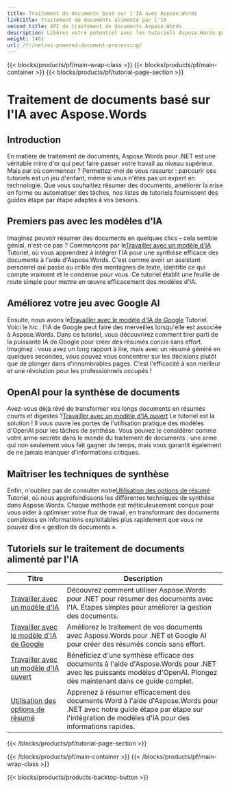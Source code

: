 ```yaml
---
title: Traitement de documents basé sur l'IA avec Aspose.Words
linktitle: Traitement de documents alimenté par l'IA
second_title: API de traitement de documents Aspose.Words
description: Libérez votre potentiel avec les tutoriels Aspose.Words pour .NET. Apprenez à améliorer le traitement des documents avec des solutions basées sur l'IA pour des résultats rapides et efficaces.
weight: 1461
url: /fr/net/ai-powered-document-processing/
---
```


{{< blocks/products/pf/main-wrap-class >}}
{{< blocks/products/pf/main-container >}}
{{< blocks/products/pf/tutorial-page-section >}}

# Traitement de documents basé sur l'IA avec Aspose.Words

## Introduction

En matière de traitement de documents, Aspose.Words pour .NET est une véritable mine d'or qui peut faire passer votre travail au niveau supérieur. Mais par où commencer ? Permettez-moi de vous rassurer : parcourir ces tutoriels est un jeu d'enfant, même si vous n'êtes pas un expert en technologie. Que vous souhaitiez résumer des documents, améliorer la mise en forme ou automatiser des tâches, nos listes de tutoriels fournissent des guides étape par étape adaptés à vos besoins.

## Premiers pas avec les modèles d'IA

 Imaginez pouvoir résumer des documents en quelques clics – cela semble génial, n'est-ce pas ? Commençons par le[Travailler avec un modèle d'IA](./working-with-ai-model/) Tutoriel, où vous apprendrez à intégrer l'IA pour une synthèse efficace des documents à l'aide d'Aspose.Words. C'est comme avoir un assistant personnel qui passe au crible des montagnes de texte, identifie ce qui compte vraiment et le condense pour vous. Ce tutoriel établit une feuille de route simple pour mettre en œuvre efficacement des modèles d'IA. 

## Améliorez votre jeu avec Google AI

 Ensuite, nous avons le[Travailler avec le modèle d'IA de Google](./working-with-google-ai-model/) Tutoriel. Voici le hic : l'IA de Google peut faire des merveilles lorsqu'elle est associée à Aspose.Words. Dans ce tutoriel, vous découvrirez comment tirer parti de la puissante IA de Google pour créer des résumés concis sans effort. Imaginez : vous avez un long rapport à lire, mais avec un résumé généré en quelques secondes, vous pouvez vous concentrer sur les décisions plutôt que de plonger dans d'innombrables pages. C'est l'efficacité à son meilleur et une révolution pour les professionnels occupés !

## OpenAI pour la synthèse de documents

 Avez-vous déjà rêvé de transformer vos longs documents en résumés courts et digestes ?[Travailler avec un modèle d'IA ouvert](./working-with-open-ai-model/) Le tutoriel est la solution ! Il vous ouvre les portes de l'utilisation pratique des modèles d'OpenAI pour les tâches de synthèse. Vous pouvez le considérer comme votre arme secrète dans le monde du traitement de documents : une arme qui non seulement vous fait gagner du temps, mais vous garantit également de ne jamais manquer d'informations critiques.

## Maîtriser les techniques de synthèse

 Enfin, n'oubliez pas de consulter notre[Utilisation des options de résumé](./working-with-summarize-options/) Tutoriel, où nous approfondissons les différentes techniques de synthèse dans Aspose.Words. Chaque méthode est méticuleusement conçue pour vous aider à optimiser votre flux de travail, en transformant des documents complexes en informations exploitables plus rapidement que vous ne pouvez dire « gestion de documents ». 

 ## Tutoriels sur le traitement de documents alimenté par l'IA
| Titre | Description |
| --- | --- |
| [Travailler avec un modèle d'IA](./working-with-ai-model/) | Découvrez comment utiliser Aspose.Words pour .NET pour résumer des documents avec l'IA. Étapes simples pour améliorer la gestion des documents. |
| [Travailler avec le modèle d'IA de Google](./working-with-google-ai-model/) | Améliorez le traitement de vos documents avec Aspose.Words pour .NET et Google AI pour créer des résumés concis sans effort. |
| [Travailler avec un modèle d'IA ouvert](./working-with-open-ai-model/) | Bénéficiez d'une synthèse efficace des documents à l'aide d'Aspose.Words pour .NET avec les puissants modèles d'OpenAI. Plongez dès maintenant dans ce guide complet. |
| [Utilisation des options de résumé](./working-with-summarize-options/) | Apprenez à résumer efficacement des documents Word à l'aide d'Aspose.Words pour .NET avec notre guide étape par étape sur l'intégration de modèles d'IA pour des informations rapides. |
{{< /blocks/products/pf/tutorial-page-section >}}

{{< /blocks/products/pf/main-container >}}
{{< /blocks/products/pf/main-wrap-class >}}

{{< blocks/products/products-backtop-button >}}
